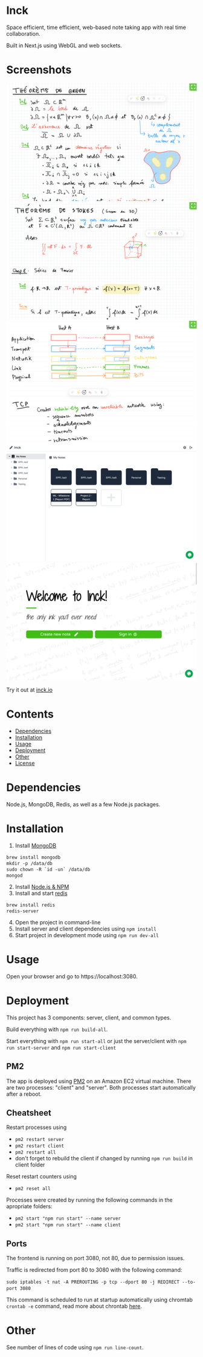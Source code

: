 # Inck

Space efficient, time efficient, web-based note taking app with real time collaboration.

Built in Next.js using WebGL and web sockets.

# Screenshots

![alt text](screenshots/3.png)
![alt text](screenshots/4.png)
![alt text](screenshots/5.png)
![alt text](screenshots/2.png)
![alt text](screenshots/1.png)

Try it out at [inck.io](https://inck.io)

# Contents

- [Dependencies](#dependencies)
- [Installation](#installation)
- [Usage](#usage)
- [Deployment](#deployment)
- [Other](#other)
- [License](#license)

# Dependencies

Node.js, MongoDB, Redis, as well as a few Node.js packages.

# Installation

1. Install [MongoDB](https://www.mongodb.com/try/download/community)

```
brew install mongodb
mkdir -p /data/db
sudo chown -R `id -un` /data/db
mongod
```

2. Install [Node.js & NPM](https://nodejs.org/en/download/)
3. Install and start [redis](https://redis.io/)

```
brew install redis
redis-server
```

4. Open the project in command-line
5. Install server and client dependencies using `npm install`
6. Start project in development mode using `npm run dev-all`

# Usage

Open your browser and go to https://localhost:3080.

# Deployment

This project has 3 components: server, client, and common types.

Build everything with `npm run build-all`.

Start everything with `npm run start-all` or just the server/client with `npm run start-server` and `npm run start-client`

## PM2

The app is deployed using [PM2](https://pm2.keymetrics.io/docs/usage/startup/) on an Amazon EC2 virtual machine. There are two processes: "client" and "server". Both processes start automatically after a reboot.

## Cheatsheet

Restart processes using

- `pm2 restart server`
- `pm2 restart client`
- `pm2 restart all`
- don't forget to rebuild the client if changed by running `npm run build` in client folder

Reset restart counters using

- `pm2 reset all`

Processes were created by running the following commands in the apropriate folders:

- `pm2 start "npm run start" --name server`
- `pm2 start "npm run start" --name client`

## Ports

The frontend is running on port 3080, not 80, due to permission issues.

Traffic is redirected from port 80 to 3080 with the following command:

`sudo iptables -t nat -A PREROUTING -p tcp --dport 80 -j REDIRECT --to-port 3080`

This command is scheduled to run at startup automatically using chromtab `crontab -e` command, read more about chrontab [here](https://askubuntu.com/questions/814/how-to-run-scripts-on-start-up).

# Other

See number of lines of code using `npm run line-count`.
